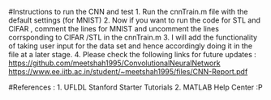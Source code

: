#Instructions to run the CNN and test
	1. Run the cnnTrain.m file with the default settings (for MNIST)
	2. Now if you want to run the code for STL and CIFAR , comment the lines for MNIST 
	   and uncomment the lines corrsponding to CIFAR /STL in the cnnTrain.m
	3. I will add the functionality of taking user input for the data set and hence accordingly doing it
	   in the file at a later stage. 
	4. Please check the following links for future updates :
		https://github.com/meetshah1995/ConvolutionalNeuralNetwork
		https://www.ee.iitb.ac.in/student/~meetshah1995/files/CNN-Report.pdf  

#References :
	1. UFLDL Stanford Starter Tutorials
	2. MATLAB Help Center :P 
